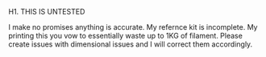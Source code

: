 H1. THIS IS UNTESTED

I make no promises anything is accurate. My refernce kit is incomplete. My printing this you vow to essentially waste up to 1KG of filament. 
Please create issues with dimensional issues and I will correct them accordingly. 
